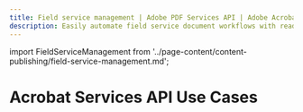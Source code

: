 ```yaml
---
title: Field service management | Adobe PDF Services API | Adobe Acrobat Services
description: Easily automate field service document workflows with readily available APIs. Our PDF Services API helps you create, convert, OCR PDFs and more. Free 6-month trial. Learn more today.
---
```


import FieldServiceManagement from '../page-content/content-publishing/field-service-management.md';


<Hero slots="heading" variant="fullwidth" theme="dark"  customLayout className="herobgImage Hero-Banner" />

# Acrobat Services API Use Cases


<MenuWrapperComponent  menuItem= 'subMenuPages'  slots="content"  repeat="1" theme="lightest" className="Field-service-management"/>

<FieldServiceManagement />
